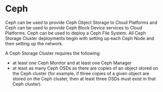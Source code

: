 # Ceph

Ceph can be used to provide Ceph Object Storage to Cloud Platforms and Ceph can be used to provide Ceph Block Device services to Cloud Platforms.
Ceph can be used to deploy a Ceph File System. All Ceph Storage Cluster deployments begin with setting up each Ceph Node and then setting up the network.

A Ceph Storage Cluster requires the following:

- at least one Ceph Monitor and at least one Ceph Manager
- at least as many Ceph OSDs as there are copies of an object stored on the Ceph cluster
  (for example, if three copies of a given object are stored on the Ceph cluster, then at least three OSDs must exist in that Ceph cluster).
